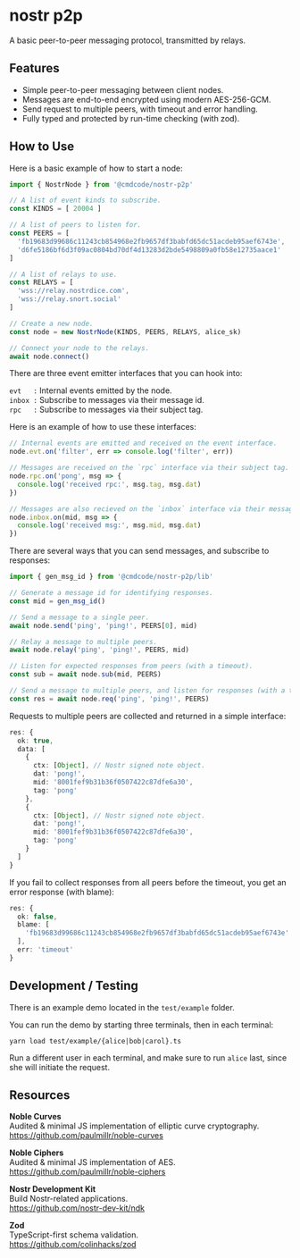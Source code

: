 # nostr p2p

A basic peer-to-peer messaging protocol, transmitted by relays.

## Features

* Simple peer-to-peer messaging between client nodes.
* Messages are end-to-end encrypted using modern AES-256-GCM.
* Send request to multiple peers, with timeout and error handling.
* Fully typed and protected by run-time checking (with zod).

## How to Use

Here is a basic example of how to start a node:

```ts
import { NostrNode } from '@cmdcode/nostr-p2p'

// A list of event kinds to subscribe.
const KINDS = [ 20004 ]

// A list of peers to listen for.
const PEERS = [
  'fb19683d99686c11243cb854968e2fb9657df3babfd65dc51acdeb95aef6743e',
  'd6fe5186bf6d3f09ac0804bd70df4d13283d2bde5498809a0fb58e12735aace1'
]

// A list of relays to use.
const RELAYS = [
  'wss://relay.nostrdice.com',
  'wss://relay.snort.social'
]

// Create a new node.
const node = new NostrNode(KINDS, PEERS, RELAYS, alice_sk)

// Connect your node to the relays.
await node.connect()
```

There are three event emitter interfaces that you can hook into:

`evt   :` Internal events emitted by the node.  
`inbox :` Subscribe to messages via their message id.  
`rpc   :` Subscribe to messages via their subject tag.  

Here is an example of how to use these interfaces:

```ts
// Internal events are emitted and received on the event interface.
node.evt.on('filter', err => console.log('filter', err))

// Messages are received on the `rpc` interface via their subject tag.
node.rpc.on('pong', msg => {
  console.log('received rpc:', msg.tag, msg.dat)
})

// Messages are also recieved on the `inbox` interface via their message id.
node.inbox.on(mid, msg => {
  console.log('received msg:', msg.mid, msg.dat)
})
```

There are several ways that you can send messages, and subscribe to responses:

```ts
import { gen_msg_id } from '@cmdcode/nostr-p2p/lib'

// Generate a message id for identifying responses.
const mid = gen_msg_id()

// Send a message to a single peer.
await node.send('ping', 'ping!', PEERS[0], mid)

// Relay a message to multiple peers.
await node.relay('ping', 'ping!', PEERS, mid)

// Listen for expected responses from peers (with a timeout).
const sub = await node.sub(mid, PEERS)

// Send a message to multiple peers, and listen for responses (with a timeout).
const res = await node.req('ping', 'ping!', PEERS)
```

Requests to multiple peers are collected and returned in a simple interface:

```ts
res: {
  ok: true,
  data: [
    {
      ctx: [Object], // Nostr signed note object.
      dat: 'pong!',
      mid: '8001fef9b31b36f0507422c87dfe6a30',
      tag: 'pong'
    },
    {
      ctx: [Object], // Nostr signed note object.
      dat: 'pong!',
      mid: '8001fef9b31b36f0507422c87dfe6a30',
      tag: 'pong'
    }
  ]
}
```

If you fail to collect responses from all peers before the timeout, you get an error response (with blame):

```ts
res: {
  ok: false,
  blame: [
    'fb19683d99686c11243cb854968e2fb9657df3babfd65dc51acdeb95aef6743e'
  ],
  err: 'timeout'
}
```

## Development / Testing

There is an example demo located in the `test/example` folder.

You can run the demo by starting three terminals, then in each terminal:

`yarn load test/example/{alice|bob|carol}.ts`

Run a different user in each terminal, and make sure to run `alice` last, since she will initiate the request.

## Resources

**Noble Curves**  
Audited & minimal JS implementation of elliptic curve cryptography.  
https://github.com/paulmillr/noble-curves

**Noble Ciphers**  
Audited & minimal JS implementation of AES.  
https://github.com/paulmillr/noble-ciphers

**Nostr Development Kit**  
Build Nostr-related applications.  
https://github.com/nostr-dev-kit/ndk

**Zod**  
TypeScript-first schema validation.  
https://github.com/colinhacks/zod
